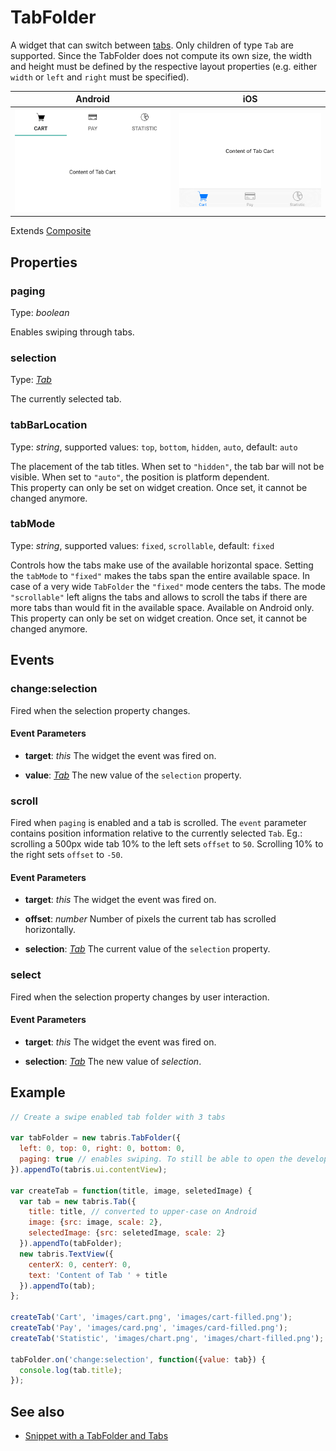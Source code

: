 # TabFolder

A widget that can switch between [tabs](Tab). Only children of type `Tab` are supported. Since the TabFolder does not compute its own size, the width and height must be defined by the respective layout properties (e.g. either `width` or `left` and `right` must be specified).

Android | iOS
--- | ---
![TabFolder on Android](img/android/TabFolder.png) | ![TabFolder on iOS](img/ios/TabFolder.png)

Extends [Composite](Composite.md)

## Properties

### paging

Type: *boolean*

Enables swiping through tabs.

### selection

Type: *[Tab](Tab.md)*

The currently selected tab.

### tabBarLocation

Type: *string*, supported values: `top`, `bottom`, `hidden`, `auto`, default: `auto`

The placement of the tab titles. When set to `"hidden"`, the tab bar will not be visible. When set to `"auto"`, the position is platform dependent.<br/>This property can only be set on widget creation. Once set, it cannot be changed anymore.

### tabMode

Type: *string*, supported values: `fixed`, `scrollable`, default: `fixed`

Controls how the tabs make use of the available horizontal space. Setting the `tabMode` to `"fixed"` makes the tabs span the entire available space. In case of a very wide `TabFolder` the `"fixed"` mode centers the tabs. The mode `"scrollable"` left aligns the tabs and allows to scroll the tabs if there are more tabs than would fit in the available space. Available on Android only.<br/>This property can only be set on widget creation. Once set, it cannot be changed anymore.


## Events

### change:selection
Fired when the selection property changes.

#### Event Parameters 
- **target**: *this*
    The widget the event was fired on.

- **value**: *[Tab](Tab.md)*
    The new value of the `selection` property.




### scroll
Fired when `paging` is enabled and a tab is scrolled. The `event` parameter contains position information relative to the currently selected `Tab`. Eg.: scrolling a 500px wide tab 10% to the left sets `offset` to `50`. Scrolling 10% to the right sets `offset` to `-50`.

#### Event Parameters 
- **target**: *this*
    The widget the event was fired on.

- **offset**: *number*
    Number of pixels the current tab has scrolled horizontally.

- **selection**: *[Tab](Tab.md)*
    The current value of the `selection` property.




### select
Fired when the selection property changes by user interaction.

#### Event Parameters 
- **target**: *this*
    The widget the event was fired on.

- **selection**: *[Tab](Tab.md)*
    The new value of *selection*.





## Example
```js
// Create a swipe enabled tab folder with 3 tabs

var tabFolder = new tabris.TabFolder({
  left: 0, top: 0, right: 0, bottom: 0,
  paging: true // enables swiping. To still be able to open the developer console in iOS, swipe from the bottom right.
}).appendTo(tabris.ui.contentView);

var createTab = function(title, image, seletedImage) {
  var tab = new tabris.Tab({
    title: title, // converted to upper-case on Android
    image: {src: image, scale: 2},
    selectedImage: {src: seletedImage, scale: 2}
  }).appendTo(tabFolder);
  new tabris.TextView({
    centerX: 0, centerY: 0,
    text: 'Content of Tab ' + title
  }).appendTo(tab);
};

createTab('Cart', 'images/cart.png', 'images/cart-filled.png');
createTab('Pay', 'images/card.png', 'images/card-filled.png');
createTab('Statistic', 'images/chart.png', 'images/chart-filled.png');

tabFolder.on('change:selection', function({value: tab}) {
  console.log(tab.title);
});
```
## See also

- [Snippet with a TabFolder and Tabs](https://github.com/eclipsesource/tabris-js/tree/v2.0.0-beta2/snippets/tabfolder.js)
